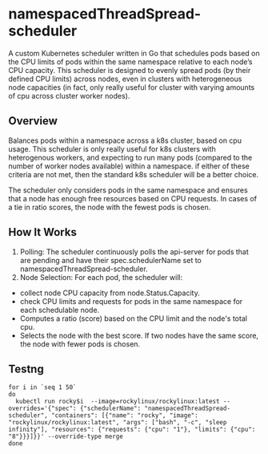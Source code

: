 # namespacedThreadSpread-scheduler

A custom Kubernetes scheduler written in Go that schedules pods based on the CPU limits of pods within the same namespace relative to each node’s CPU capacity. This scheduler is designed to evenly spread pods (by their defined CPU limits) across nodes, even in clusters with heterogeneous node capacities (in fact, only really useful for cluster with varying amounts of cpu across cluster worker nodes).

## Overview

Balances pods within a namespace across a k8s cluster, based on cpu usage. This scheduler is only really useful for k8s clusters with heterogenous workers, and expecting to run many pods (compared to the number of worker nodes available) within a namespace. if either of these criteria are not met, then the standard k8s scheduler will be a better choice.


The scheduler only considers pods in the same namespace and ensures that a node has enough free resources based on CPU requests. In cases of a tie in ratio scores, the node with the fewest pods is chosen.

## How It Works

 1. Polling:
The scheduler continuously polls the api-server for pods that are pending and have their spec.schedulerName set to namespacedThreadSpread-scheduler.
 2. Node Selection: For each pod, the scheduler will:
   * collect node CPU capacity from node.Status.Capacity.
   * check CPU limits and requests for pods in the same namespace for each schedulable node.
   * Computes a ratio (score) based on the CPU limit and the node's total cpu.
   * Selects the node with the best score. If two nodes have the same score, the node with fewer pods is chosen.

## Testng

```
for i in `seq 1 50`
do 
  kubectl run rocky$i  --image=rockylinux/rockylinux:latest --overrides='{"spec": {"schedulerName": "namespacedThreadSpread-scheduler", "containers": [{"name": "rocky", "image": "rockylinux/rockylinux:latest", "args": ["bash", "-c", "sleep infinity"], "resources": {"requests": {"cpu": "1"}, "limits": {"cpu": "8"}}}]}}' --override-type merge
done 
```

